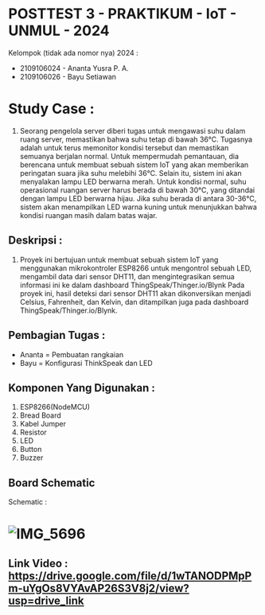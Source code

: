 # POSTTEST 3 - PRAKTIKUM - IoT - UNMUL - 2024

Kelompok (tidak ada nomor nya) 2024 :
- 2109106024 - Ananta Yusra P. A.
- 2109106026 - Bayu Setiawan

# Study Case :
1. Seorang pengelola server diberi tugas untuk mengawasi suhu dalam ruang server, memastikan bahwa suhu tetap di bawah 36°C. Tugasnya adalah untuk terus memonitor kondisi tersebut dan memastikan semuanya berjalan normal. Untuk mempermudah pemantauan, dia berencana untuk membuat sebuah sistem IoT yang akan memberikan peringatan suara jika suhu melebihi 36°C. Selain itu, sistem ini akan menyalakan lampu LED berwarna merah. Untuk kondisi normal, suhu operasional ruangan server harus berada di bawah 30°C, yang ditandai dengan lampu LED berwarna hijau. Jika suhu berada di antara 30-36°C, sistem akan menampilkan LED warna kuning untuk menunjukkan bahwa kondisi ruangan masih dalam batas wajar.

## Deskripsi :
1. Proyek ini bertujuan untuk membuat sebuah sistem IoT yang menggunakan mikrokontroler ESP8266 untuk mengontrol sebuah LED, mengambil data dari sensor DHT11, dan mengintegrasikan semua informasi ini ke dalam dashboard ThingSpeak/Thinger.io/Blynk Pada proyek ini, hasil deteksi dari sensor DHT11 akan dikonversikan menjadi Celsius, Fahrenheit, dan Kelvin, dan ditampilkan juga pada dashboard ThingSpeak/Thinger.io/Blynk.


## Pembagian Tugas :
- Ananta = Pembuatan rangkaian 
- Bayu = Konfigurasi ThinkSpeak dan LED

## Komponen Yang Digunakan :
1. ESP8266(NodeMCU)
2. Bread Board
3. Kabel Jumper
4. Resistor
5. LED
6. Button
7. Buzzer


## Board Schematic
Schematic :
  
# ![IMG_5696](https://github.com/anantaYSR/posttest3-Praktikum-iot-unmul-2024/assets/93465182/aaa7aefa-1b5f-4180-8500-e1d3c473dd95)


## Link Video : https://drive.google.com/file/d/1wTANODPMpPm-uYgOs8VYAvAP26S3V8j2/view?usp=drive_link
